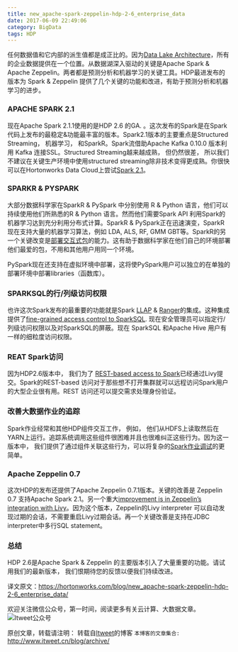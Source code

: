 ```yaml
---
title: new_apache-spark-zeppelin-hdp-2-6_enterprise_data
date: 2017-06-09 22:49:06
category: BigData
tags: HDP
---
```

任何数据值和它内部的派生值都是成正比的。因为[Data Lake Architecture](https://hortonworks.com/blog/enterprise-hadoop-journey-data-lake/)，所有的企业数据提供在一个位置。从数据湖深入驱动的关键是Apache Spark & Apache Zeppelin。两者都是预测分析和机器学习的关键工具。HDP最进发布的版本为 Spark & Zeppelin 提供了几个关键的功能和改进，有助于预测分析和机器学习的进步。

### APACHE SPARK 2.1

现在Apache Spark 2.1.1使用的是HDP 2.6 的GA. 。这次发布的Spark是在Spark代码上发布的最稳定&功能最丰富的版本。Spark2.1版本的主要重点是Structured Streaming， 机器学习， 和SparkR。Spark流借助Apache Kafka 0.10.0 版本利用 Kafka 连接SSL。Structured Streaming越来越成熟， 但仍然很差， 所以我们不建议在关键生产环境中使用structured streaming除非技术变得更成熟。你很快可以在Hortonworks Data Cloud上尝试[Spark 2.1](https://hortonworks.com/blog/try-apache-spark-2-1-zeppelin-hortonworks-data-cloud/)。

### SPARKR & PYSPARK

大部分数据科学家在SparkR & PySpark 中分别使用 R & Python 语言，他们可以持续使用他们所熟悉的R & Python 语言。然而他们需要Spark API 利用Spark的机器学习达到充分利用分布式计算。SparkR & PySpark正在迅速演变，SparkR 现在支持大量的机器学习算法，例如 LDA, ALS, RF, GMM GBT等。SparkR的另一个关键改变是[部署交互式包](https://community.hortonworks.com/articles/104114/using-r-packages-with-sparkr-1.html)的能力。这有助于数据科学家在他们自己的环境部署他们最爱的包，不用和其他用户用同一个环境。

PySpark现在还支持在虚拟环境中部署，这将使PySpark用户可以独立的在单独的部署环境中部署libraries（函数库）。

### SPARKSQL的行/列级访问权限
也许这次Spark发布的最重要的功能就是Spark [LLAP](https://hortonworks.com/blog/llap-enables-sub-second-sql-hadoop/) & [Ranger](https://hortonworks.com/apache/ranger/)的集成。这种集成提供了[fine-grained access control to SparkSQL](https://hortonworks.com/blog/row-column-level-control-apache-spark/). 现在安全管理员可以指定行/列级访问权限以及对SparkSQL的屏蔽。现在 SparkSQL 和Apache Hive 用户有一样的细粒度访问权限。

### REAT Spark访问

因为HDP2.6版本中， 我们为了 [REST-based access to Spark](https://hortonworks.com/blog/livy-a-rest-interface-for-apache-spark/)已经通过Livy提交。Spark的REST-based 访问对于那些想不打开集群就可以远程访问Spark用户的大型企业很有用。REST 访问还可以提交需求处理身份验证。

### 改善大数据作业的追踪

Spark作业经常和其他HDP组件交互工作， 例如， 他们从HDFS上读取然后在YARN上运行。追踪系统调用这些组件很困难并且也很难纠正这些行为。因为这一版本中， 我们提供了通过组件关联这些行为，可以将复杂的[Spark作业调试](https://community.hortonworks.com/articles/103610/providing-tracing-with-spark-caller-context.html)的更简单。

### Apache Zeppelin 0.7

这次HDP的发布还提供了Apache Zeppelin 0.7.1版本。关键的改善是 Zeppelin 0.7 支持Apache Spark 2.1。另一个重大[improvement is in Zeppelin’s integration with Livy](https://hortonworks.com/blog/recent-improvements-apache-zeppelin-livy-integration/)。因为这个版本，Zeppelin的Livy interpreter 可以自动发现过期的会话，不需要重启Livy过期会话。再一个关键改善是支持在JDBC interpreter中多行SQL statement。

### 总结
HDP 2.6是Apache Spark & Zeppelin 的主要版本引入了大量重要的功能。请试用我们的最新版本， 我们恨期待您的反馈以便我们持续改进。

译文原文：https://hortonworks.com/blog/new_apache-spark-zeppelin-hdp-2-6_enterprise_data/

欢迎关注微信公众号，第一时间，阅读更多有关云计算、大数据文章。
![Itweet公众号](https://github.com/itweet/labs/raw/master/common/img/weixin_public.png)

原创文章，转载请注明： 转载自[Itweet](http://www.itweet.cn)的博客
`本博客的文章集合:` http://www.itweet.cn/blog/archive/